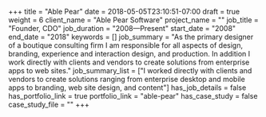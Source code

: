 +++
title = "Able Pear"
date = 2018-05-05T23:10:51-07:00
draft = true
weight = 6
client_name = "Able Pear Software"
project_name = ""
job_title = "Founder, CDO"
job_duration = "2008—Present"
start_date = "2008"
end_date = "2018"
keywords = []
job_summary = "As the primary designer of a boutique consulting firm I am responsible for all aspects of design, branding, experience and interaction design, and production. In addition I work directly with clients and vendors to create solutions from enterprise apps to web sites."
job_summary_list = ["I worked directly with clients and vendors to create solutions ranging from enterprise desktop and mobile apps to branding, web site design, and content"]
has_job_details = false
has_portfolio_link = true
portfolio_link = "able-pear"
has_case_study = false
case_study_file = ""
+++
